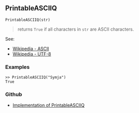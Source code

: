 ## PrintableASCIIQ

```
PrintableASCIIQ(str)
```

> returns `True` if all characters in `str` are ASCII characters.

See:  
* [Wikipedia - ASCII](https://en.wikipedia.org/wiki/ASCII)
* [Wikipedia - UTF-8](https://en.wikipedia.org/wiki/UTF-8)

### Examples

``` 
>> PrintableASCIIQ("Symja")
True
```
 

### Github

* [Implementation of PrintableASCIIQ](https://github.com/axkr/symja_android_library/blob/master/symja_android_library/matheclipse-core/src/main/java/org/matheclipse/core/builtin/StringFunctions.java#L1150) 
